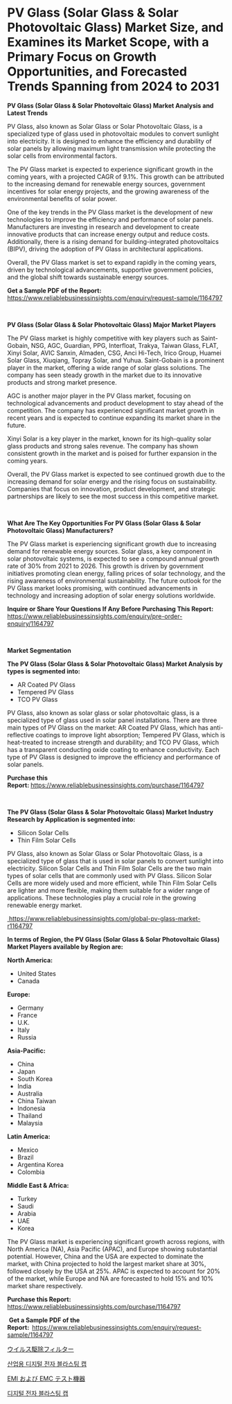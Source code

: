 <p><h1>PV Glass (Solar Glass & Solar Photovoltaic Glass) Market Size, and Examines its Market Scope, with a Primary Focus on Growth Opportunities, and Forecasted Trends Spanning from 2024 to 2031</h1></p><p><strong>PV Glass (Solar Glass & Solar Photovoltaic Glass) Market Analysis and Latest Trends</strong></p>
<p><p>PV Glass, also known as Solar Glass or Solar Photovoltaic Glass, is a specialized type of glass used in photovoltaic modules to convert sunlight into electricity. It is designed to enhance the efficiency and durability of solar panels by allowing maximum light transmission while protecting the solar cells from environmental factors.</p><p>The PV Glass market is expected to experience significant growth in the coming years, with a projected CAGR of 9.1%. This growth can be attributed to the increasing demand for renewable energy sources, government incentives for solar energy projects, and the growing awareness of the environmental benefits of solar power.</p><p>One of the key trends in the PV Glass market is the development of new technologies to improve the efficiency and performance of solar panels. Manufacturers are investing in research and development to create innovative products that can increase energy output and reduce costs. Additionally, there is a rising demand for building-integrated photovoltaics (BIPV), driving the adoption of PV Glass in architectural applications.</p><p>Overall, the PV Glass market is set to expand rapidly in the coming years, driven by technological advancements, supportive government policies, and the global shift towards sustainable energy sources.</p></p>
<p><strong>Get a Sample PDF of the Report:&nbsp;</strong> <a href="https://www.reliablebusinessinsights.com/enquiry/request-sample/1164797">https://www.reliablebusinessinsights.com/enquiry/request-sample/1164797</a></p>
<p>&nbsp;</p>
<p><strong>PV Glass (Solar Glass & Solar Photovoltaic Glass) Major Market Players</strong></p>
<p><p>The PV Glass market is highly competitive with key players such as Saint-Gobain, NSG, AGC, Guardian, PPG, Interfloat, Trakya, Taiwan Glass, FLAT, Xinyi Solar, AVIC Sanxin, Almaden, CSG, Anci Hi-Tech, Irico Group, Huamei Solar Glass, Xiuqiang, Topray Solar, and Yuhua. Saint-Gobain is a prominent player in the market, offering a wide range of solar glass solutions. The company has seen steady growth in the market due to its innovative products and strong market presence.</p><p>AGC is another major player in the PV Glass market, focusing on technological advancements and product development to stay ahead of the competition. The company has experienced significant market growth in recent years and is expected to continue expanding its market share in the future.</p><p>Xinyi Solar is a key player in the market, known for its high-quality solar glass products and strong sales revenue. The company has shown consistent growth in the market and is poised for further expansion in the coming years.</p><p>Overall, the PV Glass market is expected to see continued growth due to the increasing demand for solar energy and the rising focus on sustainability. Companies that focus on innovation, product development, and strategic partnerships are likely to see the most success in this competitive market.</p></p>
<p>&nbsp;</p>
<p><strong>What Are The Key Opportunities For PV Glass (Solar Glass & Solar Photovoltaic Glass) Manufacturers?</strong></p>
<p><p>The PV Glass market is experiencing significant growth due to increasing demand for renewable energy sources. Solar glass, a key component in solar photovoltaic systems, is expected to see a compound annual growth rate of 30% from 2021 to 2026. This growth is driven by government initiatives promoting clean energy, falling prices of solar technology, and the rising awareness of environmental sustainability. The future outlook for the PV Glass market looks promising, with continued advancements in technology and increasing adoption of solar energy solutions worldwide.</p></p>
<p><strong>Inquire or Share Your Questions If Any Before Purchasing This Report:</strong> <a href="https://www.reliablebusinessinsights.com/enquiry/pre-order-enquiry/1164797">https://www.reliablebusinessinsights.com/enquiry/pre-order-enquiry/1164797</a></p>
<p>&nbsp;</p>
<p><strong>Market Segmentation</strong></p>
<p><strong>The PV Glass (Solar Glass & Solar Photovoltaic Glass) Market Analysis by types is segmented into:</strong></p>
<p><ul><li>AR Coated PV Glass</li><li>Tempered PV Glass</li><li>TCO PV Glass</li></ul></p>
<p><p>PV Glass, also known as solar glass or solar photovoltaic glass, is a specialized type of glass used in solar panel installations. There are three main types of PV Glass on the market: AR Coated PV Glass, which has anti-reflective coatings to improve light absorption; Tempered PV Glass, which is heat-treated to increase strength and durability; and TCO PV Glass, which has a transparent conducting oxide coating to enhance conductivity. Each type of PV Glass is designed to improve the efficiency and performance of solar panels.</p></p>
<p><strong>Purchase this Report:&nbsp;</strong><a href="https://www.reliablebusinessinsights.com/purchase/1164797">https://www.reliablebusinessinsights.com/purchase/1164797</a></p>
<p>&nbsp;</p>
<p><strong>The PV Glass (Solar Glass & Solar Photovoltaic Glass) Market Industry Research by Application is segmented into:</strong></p>
<p><ul><li>Silicon Solar Cells</li><li>Thin Film Solar Cells</li></ul></p>
<p><p>PV Glass, also known as Solar Glass or Solar Photovoltaic Glass, is a specialized type of glass that is used in solar panels to convert sunlight into electricity. Silicon Solar Cells and Thin Film Solar Cells are the two main types of solar cells that are commonly used with PV Glass. Silicon Solar Cells are more widely used and more efficient, while Thin Film Solar Cells are lighter and more flexible, making them suitable for a wider range of applications. These technologies play a crucial role in the growing renewable energy market.</p></p>
<p><a href="https://www.reliablebusinessinsights.com/global-pv-glass-market-r1164797">&nbsp;https://www.reliablebusinessinsights.com/global-pv-glass-market-r1164797</a></p>
<p><strong>In terms of Region, the PV Glass (Solar Glass & Solar Photovoltaic Glass) Market Players available by Region are:</strong></p>
<p>
    <p> <strong> North America: </strong>
        <ul>
            <li>United States</li>
            <li>Canada</li>
        </ul>
        </p> 
    <p> <strong> Europe: </strong>
        <ul>
            <li>Germany</li>
            <li>France</li>
            <li>U.K.</li>
            <li>Italy</li>
            <li>Russia</li>
        </ul>
        </p> 
    <p> <strong> Asia-Pacific: </strong>
        <ul>
            <li>China</li>
            <li>Japan</li>
            <li>South Korea</li>
            <li>India</li>
            <li>Australia</li>
            <li>China Taiwan</li>
            <li>Indonesia</li>
            <li>Thailand</li>
            <li>Malaysia</li>
        </ul>
        </p> 
    <p> <strong> Latin America: </strong>
        <ul>
            <li>Mexico</li>
            <li>Brazil</li>
            <li>Argentina Korea</li>
            <li>Colombia</li>
        </ul>
        </p> 
    <p> <strong> Middle East & Africa: </strong>
        <ul>
            <li>Turkey</li>
            <li>Saudi</li>
            <li>Arabia</li>
            <li>UAE</li>
            <li>Korea</li>
        </ul>
    </p>
    </p>
<p><p>The PV Glass market is experiencing significant growth across regions, with North America (NA), Asia Pacific (APAC), and Europe showing substantial potential. However, China and the USA are expected to dominate the market, with China projected to hold the largest market share at 30%, followed closely by the USA at 25%. APAC is expected to account for 20% of the market, while Europe and NA are forecasted to hold 15% and 10% market share respectively.</p></p>
<p><strong>Purchase this Report: </strong><a href="https://www.reliablebusinessinsights.com/purchase/1164797">https://www.reliablebusinessinsights.com/purchase/1164797</a></p>
<p>&nbsp;<strong>Get a Sample PDF of the Report:&nbsp;&nbsp;</strong><a href="https://www.reliablebusinessinsights.com/enquiry/request-sample/1164797">https://www.reliablebusinessinsights.com/enquiry/request-sample/1164797</a></p>
<p><strong></strong></p>
<p><p><a href="https://github.com/dathomson6534/Market-Research-Report-List-1/blob/main/194014998176.md">ウイルス駆除フィルター</a></p><p><a href="https://github.com/hxzi07639916/Market-Research-Report-List-2/blob/main/417999589647.md">산업용 디지털 전자 블라스팅 캡</a></p><p><a href="https://github.com/AriMuller2009/Market-Research-Report-List-1/blob/main/116035198175.md">EMI および EMC テスト機器</a></p><p><a href="https://github.com/mdmazharulnwr786/Market-Research-Report-List-1/blob/main/385997989646.md">디지털 전자 블라스팅 캡</a></p></p>